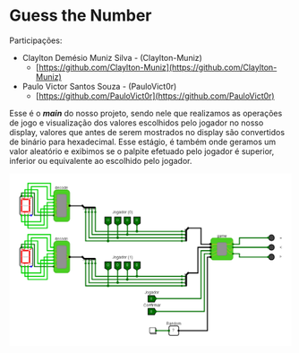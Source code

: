 # Guess the Number

Participações:

- Claylton Demésio Muniz Silva - (Claylton-Muniz)
    - [https://github.com/Claylton-Muniz](https://github.com/Claylton-Muniz)
- Paulo Victor Santos Souza - (PauloVict0r)
    - [https://github.com/PauloVict0r](https://github.com/PauloVict0r)

Esse é o ***main*** do nosso projeto, sendo nele que realizamos as operações de jogo e visualização dos valores escolhidos pelo jogador no nosso display, valores que antes de serem mostrados no display são convertidos de binário para hexadecimal. Esse estágio, é também onde geramos um valor aleatório e exibimos se o palpite efetuado pelo jogador é superior, inferior ou equivalente ao escolhido pelo jogador.

![Untitled](README/Untitled.png)

